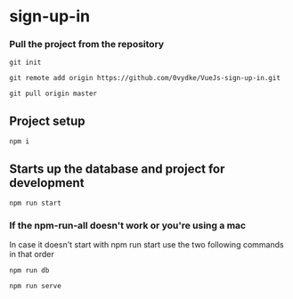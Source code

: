 # sign-up-in

### Pull the project from the repository
```
git init
```
```
git remote add origin https://github.com/0vydke/VueJs-sign-up-in.git
```
```
git pull origin master
```

## Project setup
```
npm i
```

## Starts up the database and project for development
```
npm run start
```
### If the npm-run-all doesn't work or you're using a mac
In case it doesn't start with npm run start use the two following commands in that order 
```
npm run db
```
```
npm run serve
```

